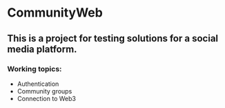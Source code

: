 # CommunityWeb

## This is a project for testing solutions for a social media platform.

### Working topics:
- Authentication
- Community groups
- Connection to Web3
